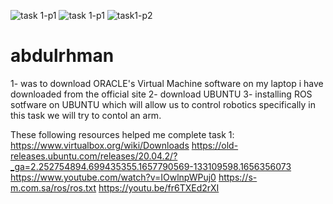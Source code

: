 ![task 1-p1](https://user-images.githubusercontent.com/109856025/182188401-6622da9f-f6af-4482-9ac6-0cdbb6d819f1.png)
![task 1-p1](https://user-images.githubusercontent.com/109856025/182188457-4dd11f41-63dd-4870-8974-f20872849d8b.png)
![task1-p2](https://user-images.githubusercontent.com/109856025/182188656-3e738fb2-8505-4ac3-931e-ab9e04114142.png)
# abdulrhman

1- was to download ORACLE's Virtual Machine software on my laptop i have downloaded from the official site 
2- download UBUNTU
3- installing ROS sotfware on UBUNTU which will allow us to control robotics specifically in this task we will try to contol an arm.

These following resources helped me complete task 1:
https://www.virtualbox.org/wiki/Downloads
https://old-releases.ubuntu.com/releases/20.04.2/?_ga=2.252754894.699435355.1657790569-133109598.1656356073
https://www.youtube.com/watch?v=IOwlnpWPuj0
https://s-m.com.sa/ros/ros.txt
https://youtu.be/fr6TXEd2rXI
